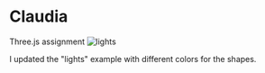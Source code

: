 # Claudia
Three.js assignment
![lights](https://user-images.githubusercontent.com/74680764/100708057-84092180-3360-11eb-8000-548b9be041bb.png)

I updated the "lights" example with different colors for the shapes.

